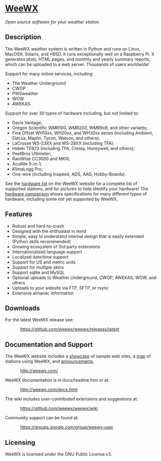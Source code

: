 <h1>
  <a href='http://www.weewx.com'>WeeWX</a>
</h1>
<p><i>Open source software for your weather station</i></p>

<h2>Description</h2>
<p>The WeeWX weather system is written in Python and runs on Linux, MacOSX,
  Solaris, and *BSD.  It runs exceptionally well on a Raspberry Pi.
  It generates plots, HTML pages, and monthly and
  yearly summary reports, which can be uploaded to a web server. Thousands of
  users worldwide!
</p>

<p>Support for many online services, including:</p>
<ul>
  <li>The Weather Underground</li>
  <li>CWOP</li>
  <li>PWSweather</li>
  <li>WOW</li>
  <li>AWEKAS</li>
</ul>

<p>Support for over 30 types of hardware including, but not limited to:</p>
<ul>
  <li>Davis Vantage;</li>
  <li>Oregon Scientific WMR100, WMR200, WMR9x8, and other variants;</li>
  <li>Fine Offset WH10xx, WH20xx, and WH30xx series (including Ambient,
    Elecsa, Maplin, Tycon, Watson, and others);</li>
  <li>LaCrosse WS-23XX and WS-28XX (including TFA);</li>
  <li>Hideki TE923 (including TFA, Cresta, Honeywell, and others);</li>
  <li>PeetBros Ultimeter;</li>
  <li>RainWise CC3000 and MKIII;</li>
  <li>AcuRite 5-in-1;</li>
  <li>KlimaLogg Pro;</li>
  <li>One-wire (including Inspeed, ADS, AAG, Hobby-Boards).</li>
</ul>

<p>
  See the <a href="http://www.weewx.com/hardware.html">hardware list</a> on the
  WeeWX website for a complete list of supported stations, and for pictures to
  help identify your hardware!  The <a href="http://www.weewx.com/hwcmp.html">hardware comparison</a> shows specifications for many different types of hardware, including some not yet supported by WeeWX.
</p>

<h2>Features</h2>
<ul>
  <li>Robust and hard-to-crash</li>
  <li>Designed with the enthusiast in mind</li>
  <li>Simple, easy to understand internal design that is easily extended
    (Python skills recommended)</li>
  <li>Growing ecosystem of 3rd party extensions</li>
  <li>Internationalized language support</li>
  <li>Localized date/time support</li>
  <li>Support for US and metric units</li>
  <li>Support for multiple skins</li>
  <li>Support sqlite and MySQL</li>
  <li>Optional uploads to Weather Underground, CWOP, AWEKAS, WOW, and others</li>
  <li>Uploads to your website via FTP, SFTP, or rsync</li>
  <li>Extensive almanac information</li>
</ul>

<h2>Downloads</h2>
<p>
For the latest WeeWX release see:
</p>
<p style='padding-left: 50px'>
  <a href="https://github.com/weewx/weewx/releases/latest">https://github.com/weewx/weewx/releases/latest</a>
</p>

<h2>Documentation and Support</h2>

<p>
  The WeeWX website includes a <a href="http://weewx.com/showcase.html">showcase</a> of sample web sites, a <a href="http://weewx.com/stations.html">map</a> of stations using WeeWX, and <a href="http://weewx.com/news.html">announcements</a>.
</p>
<p style='padding-left: 50px'>
  <a href="http://weewx.com/">http://weewx.com/</a>
</p>
<p>
  WeeWX documentation is in docs/readme.htm or at:
</p>
<p style='padding-left: 50px'>
  <a href="http://weewx.com/docs.html">http://weewx.com/docs.html</a>
</p>
<p>
  The wiki includes user-contributed extensions and suggestions at:
</p>
<p style='padding-left: 50px'>
  <a href="https://github.com/weewx/weewx/wiki">https://github.com/weewx/weewx/wiki</a>
</p>
<p>
  Community support can be found at:
<p style='padding-left: 50px;'>
  <a href="https://groups.google.com/group/weewx-user">https://groups.google.com/group/weewx-user</a>
</p>

<h2>Licensing</h2>

<p>WeeWX is licensed under the GNU Public License v3.</p>

